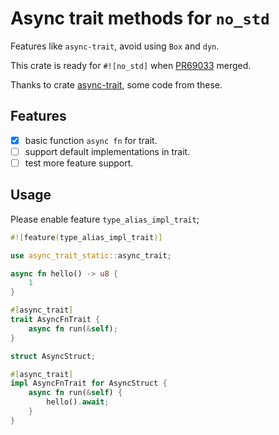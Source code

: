 # Async trait methods for `no_std`

Features like `async-trait`, avoid using `Box` and `dyn`.

This crate is ready for `#![no_std]` when [PR69033](https://github.com/rust-lang/rust/pull/69033) merged.

Thanks to crate [async-trait](https://github.com/dtolnay/async-trait), some code from these.

## Features
- [X] basic function `async fn` for trait.
- [ ] support default implementations in trait.
- [ ] test more feature support.

## Usage

Please enable feature `type_alias_impl_trait`;

```rust
#![feature(type_alias_impl_trait)]

use async_trait_static::async_trait;

async fn hello() -> u8 {
    1
}

#[async_trait]
trait AsyncFnTrait {
    async fn run(&self);
}

struct AsyncStruct;

#[async_trait]
impl AsyncFnTrait for AsyncStruct {
    async fn run(&self) {
        hello().await;
    }
}

```

